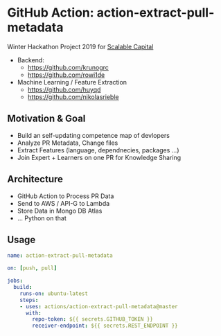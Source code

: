 # GitHub Action: action-extract-pull-metadata
Winter Hackathon Project 2019 for [Scalable Capital](http://scalable.capital/)

- Backend:
  - https://github.com/krunogrc
  - https://github.com/rowi1de
- Machine Learning / Feature Extraction
  -  https://github.com/huyqd
  - https://github.com/nikolasrieble


## Motivation & Goal
- Build an self-updating competence map of devlopers
- Analyze PR Metadata, Change files 
- Extract Features (language, dependnecies, packages ...) 
- Join Expert + Learners on one PR for Knowledge Sharing

## Architecture
- GitHub Action to Process PR Data
- Send to AWS / API-G to Lambda
- Store Data in Mongo DB Atlas
- ... Python on that 

## Usage
```yaml
name: action-extract-pull-metadata

on: [push, pull]

jobs:
  build:
    runs-on: ubuntu-latest
    steps:
    - uses: actions/action-extract-pull-metadata@master
      with:
        repo-token: ${{ secrets.GITHUB_TOKEN }}
        receiver-endpoint: ${{ secrets.REST_ENDPOINT }}